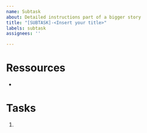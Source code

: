 ```yaml
---
name: Subtask
about: Detailed instructions part of a bigger story
title: "[SUBTASK]-<Insert your title>"
labels: subtask
assignees: ''

---
```


# Ressources
 
- 

# Tasks

1. 
